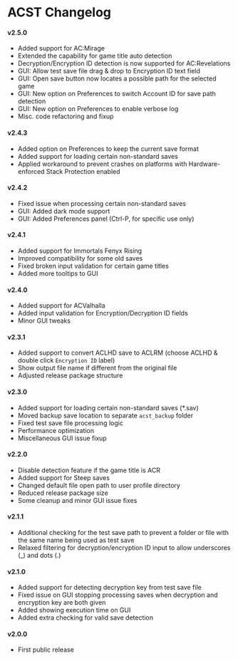 ACST Changelog
==============

#### v2.5.0
- Added support for AC:Mirage
- Extended the capability for game title auto detection
- Decryption/Encryption ID detection is now supported for AC:Revelations
- GUI: Allow test save file drag & drop to Encryption ID text field
- GUI: Open save button now locates a possible path for the selected game
- GUI: New option on Preferences to switch Account ID for save path detection
- GUI: New option on Preferences to enable verbose log
- Misc. code refactoring and fixup

#### v2.4.3
- Added option on Preferences to keep the current save format
- Added support for loading certain non-standard saves
- Applied workaround to prevent crashes on platforms with Hardware-enforced Stack Protection enabled

#### v2.4.2
- Fixed issue when processing certain non-standard saves
- GUI: Added dark mode support
- GUI: Added Preferences panel (Ctrl-P, for specific use only)

#### v2.4.1
- Added support for Immortals Fenyx Rising
- Improved compatibility for some old saves
- Fixed broken input validation for certain game titles
- Added more tooltips to GUI

#### v2.4.0
- Added support for ACValhalla
- Added input validation for Encryption/Decryption ID fields
- Minor GUI tweaks

#### v2.3.1
- Added support to convert ACLHD save to ACLRM (choose ACLHD & double click `Encryption ID` label)
- Show output file name if different from the original file
- Adjusted release package structure

#### v2.3.0
- Added support for loading certain non-standard saves (*.sav)
- Moved backup save location to separate `acst_backup` folder
- Fixed test save file processing logic
- Performance optimization
- Miscellaneous GUI issue fixup

#### v2.2.0
- Disable detection feature if the game title is ACR
- Added support for Steep saves
- Changed default file open path to user profile directory
- Reduced release package size
- Some cleanup and minor GUI issue fixes

#### v2.1.1
- Additional checking for the test save path to prevent a folder or file with the same name being used as test save
- Relaxed filtering for decryption/encryption ID input to allow underscores (_) and dots (.)

#### v2.1.0
- Added support for detecting decryption key from test save file
- Fixed issue on GUI stopping processing saves when decryption and encryption key are both given
- Added showing execution time on GUI
- Added extra checking for valid save detection

#### v2.0.0
- First public release
